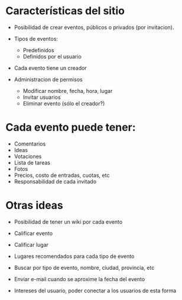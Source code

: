 # **Características del sitio** #

- Posibilidad de crear eventos, públicos o privados (por invitacion).

- Tipos de eventos:
  * Predefinidos
  * Definidos por el usuario

- Cada evento tiene un creador

- Administracion de permisos
  * Modificar nombre, fecha, hora, lugar
  * Invitar usuarios
  * Eliminar evento (sólo el creador?)

# **Cada evento puede tener:** #

  * Comentarios
  * Ideas
  * Votaciones
  * Lista de tareas
  * Fotos
  * Precios, costo de entradas, cuotas, etc
  * Responsabilidad de cada invitado


# **Otras ideas** #

- Posibilidad de tener un wiki por cada evento

- Calificar evento

- Calificar lugar

- Lugares recomendados para cada tipo de evento

- Buscar por tipo de evento, nombre, ciudad, provincia, etc

- Enviar e-mail cuando se aproxime la fecha del evento

- Intereses del usuario, poder conectar a los usuarios de esta forma